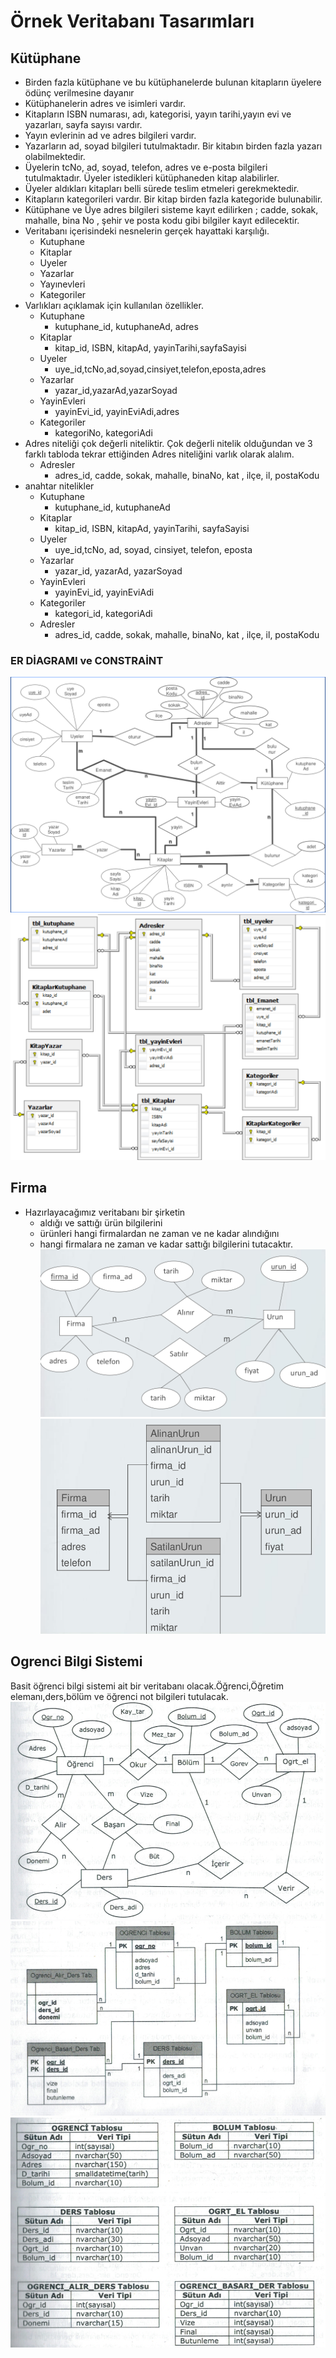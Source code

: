 # Örnek Veritabanı Tasarımları
## Kütüphane
- Birden fazla kütüphane ve bu kütüphanelerde bulunan kitapların üyelere ödünç verilmesine dayanır
- Kütüphanelerin adres ve isimleri vardır.
- Kitapların ISBN numarası, adı, kategorisi, yayın tarihi,yayın evi ve yazarları, sayfa sayısı vardır.
- Yayın evlerinin ad ve adres bilgileri vardır.
- Yazarların ad, soyad bilgileri tutulmaktadır. Bir kitabın birden fazla yazarı olabilmektedir.
- Üyelerin tcNo, ad, soyad, telefon, adres ve e-posta bilgileri tutulmaktadır. Üyeler istedikleri kütüphaneden kitap alabilirler.
- Üyeler aldıkları kitapları belli sürede teslim etmeleri gerekmektedir.
- Kitapların kategorileri vardır. Bir kitap birden fazla kategoride bulunabilir.
- Kütüphane ve Üye adres bilgileri sisteme kayıt edilirken ; cadde, sokak, mahalle, bina No , şehir ve posta kodu gibi bilgiler kayıt edilecektir.
- Veritabanı içerisindeki nesnelerin gerçek hayattaki karşılığı.
    - Kutuphane
    - Kitaplar
    - Uyeler
    - Yazarlar
    - Yayınevleri
    - Kategoriler
- Varlıkları açıklamak için kullanılan özellikler.
    - Kutuphane
        - kutuphane_id, kutuphaneAd, adres
    - Kitaplar
        - kitap_id, ISBN, kitapAd, yayinTarihi,sayfaSayisi
    - Uyeler
        - uye_id,tcNo,ad,soyad,cinsiyet,telefon,eposta,adres
    - Yazarlar
        - yazar_id,yazarAd,yazarSoyad
    - YayinEvleri
        - yayinEvi_id, yayinEviAdi,adres
    - Kategoriler
        - kategoriNo, kategoriAdi
- Adres niteliği çok değerli niteliktir. Çok değerli
nitelik olduğundan ve 3 farklı tabloda tekrar
ettiğinden Adres niteliğini varlık olarak alalım.
    - Adresler
        - adres_id, cadde, sokak, mahalle, binaNo, kat , ilçe, il, postaKodu
- anahtar nitelikler
    - Kutuphane
        - kutuphane_id, kutuphaneAd
    - Kitaplar
        - kitap_id, ISBN, kitapAd, yayinTarihi, sayfaSayisi
    - Uyeler
        - uye_id,tcNo, ad, soyad, cinsiyet, telefon, eposta
    - Yazarlar
        - yazar_id, yazarAd, yazarSoyad
    - YayinEvleri
        - yayinEvi_id, yayinEviAdi
    - Kategoriler
        - kategori_id, kategoriAdi
    - Adresler
        - adres_id, cadde, sokak, mahalle, binaNo, kat , ilçe, il, postaKodu

### ER DİAGRAMI ve CONSTRAİNT
![ER-diagram](./img/ER-diagram.png)
![tablo-constraint](./img/tablo-constraint-2.png)

## Firma
- Hazırlayacağımız veritabanı bir şirketin
    - aldığı ve sattığı ürün bilgilerini
    - ürünleri hangi firmalardan ne zaman ve ne
    kadar alındığını
    - hangi firmalara ne zaman ve kadar sattığı
    bilgilerini tutacaktır.
![er-diagram](./img/ER-diagram-2.png)
![tablo-constraint](./img/tablo-constraint.png)

## Ogrenci Bilgi Sistemi
Basit öğrenci bilgi sistemi ait bir veritabanı olacak.Öğrenci,Öğretim elemanı,ders,bölüm ve öğrenci not bilgileri tutulacak.
![er-diagram-3](./img/er-diagram-3.png)
![tablo-constraint-3](./img/tablo-constraint-3.png)
![tablo-yapisi-3](./img/tablo-yapisi-3.png)